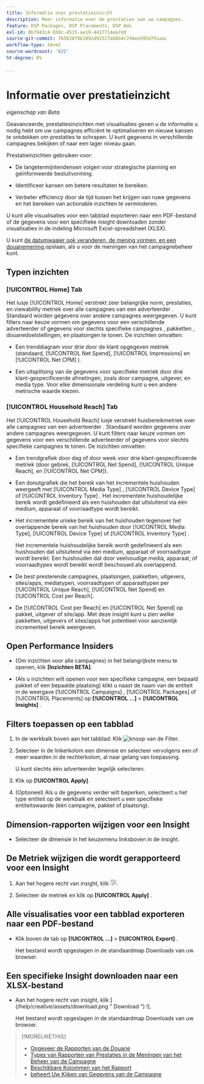 ```yaml
---
title: Informatie over prestatieinzicht
description: Meer informatie over de prestaties van uw campagnes.
feature: DSP Packages, DSP Placements, DSP Ads
exl-id: 0b7943c4-650c-4515-ae19-4417714ea7dd
source-git-commit: 7b5b28f0b1892d92527ab6b4c7d4ee595d791aac
workflow-type: tm+mt
source-wordcount: '622'
ht-degree: 0%

---
```


# Informatie over prestatieinzicht

*eigenschap van Beta*

<!-- Edit title and metadata as necessary -->

Geavanceerde, prestatiesinzichten met visualisaties geven u de informatie u nodig hebt om uw campagnes efficiënt te optimaliseren en nieuwe kansen te ontdekken om prestaties te schrapen. U kunt gegevens in verschillende campagnes bekijken of naar een lager niveau gaan.

Prestatieinzichten gebruiken voor:

* De langetermijntendensen volgen voor strategische planning en geïnformeerde besluitvorming.

* Identificeer kansen om betere resultaten te bereiken.

* Verbeter efficiency door de tijd tussen het krijgen van ruwe gegevens en het bereiken van actionable inzichten te verminderen.

U kunt alle visualisaties voor een tabblad exporteren naar een PDF-bestand of de gegevens voor een specifieke insight downloaden zonder visualisaties in de indeling Microsoft Excel-spreadsheet (XLSX).

U kunt [ de datumwaaier ook veranderen, de mening vormen, en een douanemening ](/help/dsp/campaign-management/reports/campaign-data-views-manage.md) opslaan, als u voor de meningen van het campagnebeheer kunt.

## Typen inzichten

### [!UICONTROL Home] Tab

Het lusje [!UICONTROL Home] verstrekt zeer belangrijke norm, prestaties, en viewability metriek over alle campagnes van een adverteerder <!-- active only? -->. Standaard worden gegevens over andere campagnes weergegeven. U kunt filters naar keuze vormen om gegevens voor een verschillende adverteerder of gegevens voor slechts specifieke campagnes <!-- active only? -->, pakketten <!-- active only? -->, douanedoelstellingen, en plaatsingen <!-- active only? --> te tonen. De inzichten omvatten:

* Een trenddiagram voor drie door de klant opgegeven metriek (standaard, [!UICONTROL Net Spend], [!UICONTROL Impressions] en [!UICONTROL Net CPM] ).

* Een uitsplitsing van de gegevens voor specifieke metriek door drie klant-gespecificeerde afmetingen, zoals door campagne, uitgever, en media type. Voor elke dimensionale verdeling kunt u een andere metrische waarde kiezen.

### [!UICONTROL Household Reach] Tab

Het [!UICONTROL Household Reach] lusje verstrekt huisbereikmetriek over alle campagnes van een adverteerder <!-- active only? -->. Standaard worden gegevens over andere campagnes weergegeven. U kunt filters naar keuze vormen om gegevens voor een verschillende adverteerder of gegevens voor slechts specifieke campagnes <!-- active only? --> te tonen. De inzichten omvatten:

* Een trendgrafiek door dag of door week voor drie klant-gespecificeerde metriek (door gebrek, [!UICONTROL Net Spend], [!UICONTROL Unique Reach], en [!UICONTROL Net CPM]).

* Een donutgrafiek die het bereik van het incrementele huishouden weergeeft met [!UICONTROL Media Type] , [!UICONTROL Device Type] of [!UICONTROL Inventory Type] . Het incrementele huishoudelijke bereik wordt gedefinieerd als een huishouden dat uitsluitend via één medium, apparaat of voorraadtype wordt bereikt.

* Het incrementele unieke bereik van het huishouden tegenover het overlappende bereik van het huishouden door [!UICONTROL Media Type], [!UICONTROL Device Type] of [!UICONTROL Inventory Type] .

  Het incrementele huishoudelijke bereik wordt gedefinieerd als een huishouden dat uitsluitend via één medium, apparaat of voorraadtype wordt bereikt. Een huishouden dat door veelvoudige media, apparaat, of voorraadtypes wordt bereikt wordt beschouwd als overlappend.

* De best presterende campagnes, plaatsingen, pakketten, uitgevers, sites/apps, mediatypen, voorraadtypen of apparaattypen per [!UICONTROL Unique Reach], [!UICONTROL Net Spend] en [!UICONTROL Cost per Reach].

* De [!UICONTROL Cost per Reach] en [!UICONTROL Net Spend] op pakket, uitgever of site/app. Met deze insight kunt u zien welke pakketten, uitgevers of sites/apps het potentieel voor aanzienlijk incrementeel bereik weergeven.

## Open Performance Insiders

* (Om inzichten voor alle campagnes) in het belangrijkste menu te openen, klik **[Inzichten BETA]**.

* (Als u inzichten wilt openen voor een specifieke campagne, een bepaald pakket of een bepaalde plaatsing) klikt u naast de naam van de entiteit in de weergave [!UICONTROL Campaigns] , [!UICONTROL Packages] of [!UICONTROL Placements] op **[!UICONTROL ...]** > **[!UICONTROL Insights]** .

## Filters toepassen op een tabblad

1. In de werkbalk boven aan het tabblad:
Klik ![ knoop van de Filter ](/help/dsp/assets/filter.png).

1. Selecteer in de linkerkolom een dimensie en selecteer vervolgens een of meer waarden in de rechterkolom, al naar gelang van toepassing.

   U kunt slechts één adverteerder tegelijk selecteren.

1. Klik op **[!UICONTROL Apply]**.

1. (Optioneel) Als u de gegevens verder wilt beperken, selecteert u het type entiteit op de werkbalk en selecteert u een specifieke entiteitswaarde (één campagne, pakket of plaatsing).

## Dimension-rapporten wijzigen voor een Insight

* Selecteer de dimensie in het keuzemenu linksboven in de insight.

## De Metriek wijzigen die wordt gerapporteerd voor een Insight

1. Aan het hogere recht van insight, klik ![ Metrische montages ](/help/dsp/assets/metric-settings.png " Metrische montages ").

1. Selecteer de metriek en klik op **[!UICONTROL Apply]** .

## Alle visualisaties voor een tabblad exporteren naar een PDF-bestand

* Klik boven de tab op **[!UICONTROL ...]** > **[!UICONTROL Export]** .

  Het bestand wordt opgeslagen in de standaardmap Downloads van uw browser.

## Een specifieke Insight downloaden naar een XLSX-bestand

* Aan het hogere recht van insight, klik ](/help/creative/assets/download.png " Download ") ![.

  Het bestand wordt opgeslagen in de standaardmap Downloads van uw browser.

>[!MORELIKETHIS]
>
>* [ Ongeveer de Rapporten van de Douane ](/help/dsp/reports/report-about.md)
>* [ Types van Rapporten van Prestaties in de Meningen van het Beheer van de Campagne ](/help/dsp/campaign-management/reports/campaign-reports-about.md)
>* [ Beschikbare Kolommen van het Rapport ](/help/dsp/reports/report-columns.md)
>* [ beheert Uw Kijken van Gegevens van de Campagne ](/help/dsp/campaign-management/reports/campaign-data-views-manage.md)
